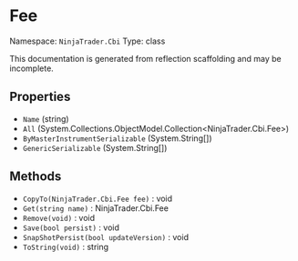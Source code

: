 # Fee

Namespace: `NinjaTrader.Cbi`
Type: class

This documentation is generated from reflection scaffolding and may be incomplete.

## Properties
- `Name` (string)
- `All` (System.Collections.ObjectModel.Collection<NinjaTrader.Cbi.Fee>)
- `ByMasterInstrumentSerializable` (System.String[])
- `GenericSerializable` (System.String[])

## Methods
- `CopyTo(NinjaTrader.Cbi.Fee fee)` : void
- `Get(string name)` : NinjaTrader.Cbi.Fee
- `Remove(void)` : void
- `Save(bool persist)` : void
- `SnapShotPersist(bool updateVersion)` : void
- `ToString(void)` : string

